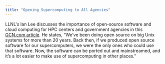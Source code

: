 ```yaml
---
title: "Opening Supercomputing to All Agencies"
---
```


LLNL's Ian Lee discusses the importance of open-source software and cloud computing for HPC centers and government agencies in this [GCN.com article](https://gcn.com/articles/2019/04/24/hpc-hybrid-cloud-open-source.aspx). He states, “We’ve been doing open source on big Unix systems for more than 20 years. Back then, if we produced open source software for our supercomputers, we were the only ones who could use that software. Now, the software can be ported out and mainstreamed, and it’s a lot easier to make use of supercomputing in other places.”
